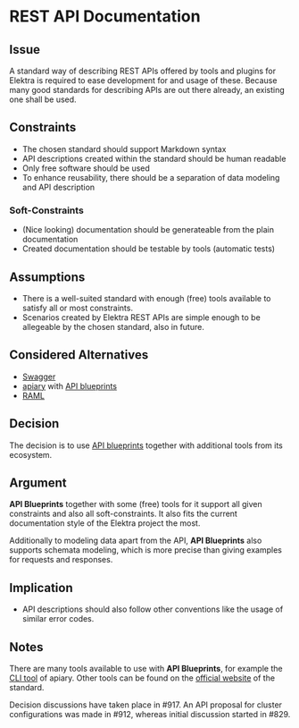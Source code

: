 # REST API Documentation

## Issue

A standard way of describing REST APIs offered by tools and plugins for Elektra is required to ease development for and usage of these. Because many good standards for describing APIs are out there already, an existing one shall be used.

## Constraints

- The chosen standard should support Markdown syntax
- API descriptions created within the standard should be human readable
- Only free software should be used
- To enhance reusability, there should be a separation of data modeling and API description

### Soft-Constraints

- (Nice looking) documentation should be generateable from the plain documentation
- Created documentation should be testable by tools (automatic tests)

## Assumptions

- There is a well-suited standard with enough (free) tools available to satisfy all or most constraints.
- Scenarios created by Elektra REST APIs are simple enough to be allegeable by the chosen standard, also in future.

## Considered Alternatives

- [Swagger](http://swagger.io/)
- [apiary](https://apiary.io/) with [API blueprints](https://apiblueprint.org/)
- [RAML](http://raml.org/)

## Decision

The decision is to use [API blueprints](https://apiblueprint.org/) together with additional tools from its ecosystem.

## Argument

**API Blueprints** together with some (free) tools for it support all given constraints and also all soft-constraints. It also fits the current documentation style of the Elektra project the most.

Additionally to modeling data apart from the API, **API Blueprints** also supports schemata modeling, which is more precise than giving examples for requests and responses.

## Implication

- API descriptions should also follow other conventions like the usage of similar error codes.

## Notes

There are many tools available to use with **API Blueprints**, for example the [CLI tool](https://github.com/apiaryio/apiary-client) of apiary. Other tools can be found on the [official website](https://apiblueprint.org/tools.html) of the standard.

Decision discussions have taken place in #917. An API proposal for cluster configurations was made in #912, whereas initial discussion started in #829.
